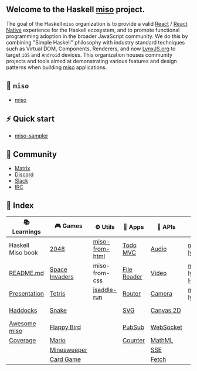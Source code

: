 ## Welcome to the Haskell [miso](https://github.com/dmjio/miso) project.

The goal of the Haskell `miso` organization is to provide a valid [React](https://react.dev) / [React Native](https://reactnative.dev/) experience for the Haskell ecosystem, and to promote functional programming adoption in the broader JavaScript community. We do this by combining "Simple Haskell" philosophy with industry standard techniques such as Virtual DOM, Components, Renderers, and now [LynxJS.org](https://lynxjs.org) to target `iOS` and `Android` devices. This organization houses community projects and tools aimed at demonstrating various features and design patterns when building [miso](https://haskell-miso.org) applications. 

## 🍜 `miso`

-  [miso](https://github.com/dmjio/miso)

## ⚡ Quick start

-  [miso-sampler](https://github.com/dmjio/miso-sampler)

## 🫶 Community 

- [Matrix](https://matrix.to/#/#haskell-miso:matrix.org) 
- [Discord](https://discord.gg/QVDtfYNSxq)
- [Slack](https://haskell-miso.slack.com/join/shared_invite_confirmed/zt-37vusrcdw-HH6~hY0DGT7MLCjNWZvLDQ#/email-invite/credentials)
- [IRC](https://www.irccloud.com/invite?channel=%23haskell-miso&hostname=irc.libera.chat&port=6697&ssl=1)

## 📑 Index

| 📚 Learnings | 🎮 Games | ⚙️ Utils | 💫 Apps | 🔌 APIs | 📱 Native | 🍔 Full Stack | ⚡ Integrations |
| ----------- | ------- | -------- | ------- | ------- | ------ | ------ | ------ |
| Haskell Miso book| [2048](https://github.com/haskell-miso/miso-2048) |[miso-from-html](https://github.com/haskell-miso/miso-from-html)|[Todo MVC](https://github.com/haskell-miso/miso-todomvc) | [Audio](https://github.com/haskell-miso/miso-audio)|[miso-lynx](https://github.com/haskell-miso/miso-lynx)|miso-startup|[three.js](https://github.com/three-hs/three-miso-example)
| [README.md](https://github.com/dmjio/miso/blob/master/README.md) | [Space Invaders](https://github.com/haskell-miso/miso-invaders) |miso-from-css|[File Reader](https://github.com/haskell-miso/miso-filereader)|[Video](https://github.com/haskell-miso/miso-video)|[miso-lynx Haddocks](https://lynx-haddocks.haskell-miso.org)|[miso-sampler](https://github.com/haskell-miso/miso-sampler)|bulma.io
| [Presentation](https://github.com/haskell-miso/miso-presentation) | [Tetris](https://github.com/haskell-miso/miso-flatris) |[jsaddle-run](https://github.com/haskell-miso/jsaddle-run)|[Router](https://github.com/haskell-miso/miso-router)|[Camera](https://github.com/haskell-miso/miso-camera)|[miso-lynx Docs](https://lynxjs.haskell-miso.org)|[miso-isomorphic](https://github.com/FPtje/miso-isomorphic-example)|[Tailwind](https://github.com/haskell-miso/miso-ui)
|[Haddocks](https://haddocks.haskell-miso.org)|[Snake](https://github.com/haskell-miso/miso-snake)||[SVG](https://github.com/haskell-miso/miso-svg)|[Canvas 2D](https://github.com/haskell-miso/miso-canvas2d)||[haskell-miso.org](https://github.com/haskell-miso/haskell-miso.org)
|[Awesome miso](https://github.com/haskell-miso/awesome-miso)|[Flappy Bird](https://github.com/haskell-miso/miso-plane)||[PubSub](https://github.com/haskell-miso/miso-pubsub)|[WebSocket](https://github.com/haskell-miso/miso-websocket)||
|[Coverage](https://coverage.haskell-miso.org)|[Mario](https://github.com/haskell-miso/miso-mario)||[Counter](https://github.com/haskell-miso/miso-counter)|[MathML](https://github.com/haskell-miso/miso-mathml)|||
||[Minesweeper](https://github.com/haskell-miso/miso-minesweeper)|||[SSE](https://github.com/haskell-miso/miso-sse)|||
||[Card Game](https://github.com/smelc/miso-darkcraw)|||[Fetch](https://github.com/haskell-miso/miso-fetch)|||
